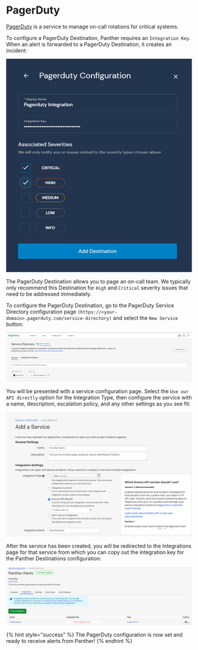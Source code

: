 # PagerDuty

[PagerDuty](https://www.pagerduty.com) is a service to manage on-call rotations for critical systems.

To configure a PagerDuty Destination, Panther requires an `Integration Key`. When an alert is forwarded to a PagerDuty Destination, it creates an incident:

![](<../../../.gitbook/assets/pagerduty-panther (7) (7) (8) (1) (1) (1) (7).png>)

The PagerDuty Destination allows you to page an on-call team. We typically only recommend this Destination for `High` and `Critical` severity issues that need to be addressed immediately.

To configure the PagerDuty Destination, go to the PagerDuty Service Directory configuration page `(https://<your-domain>.pagerduty.com/service-directory)` and select the `New Service` button:

![](<../../../.gitbook/assets/pagerduty1 (6) (1) (1) (1) (3).png>)

You will be presented with a service configuration page. Select the `Use our API directly` option for the Integration Type, then configure the service with a name, description, escalation policy, and any other settings as you see fit:

![](<../../../.gitbook/assets/pagerduty2 (7) (1) (1) (10).png>)

After the service has been created, you will be redirected to the Integrations page for that service from which you can copy out the integration key for the Panther Destinations configuration:

![](<../../../.gitbook/assets/pagerduty3 (8) (1) (1) (1).png>)

{% hint style="success" %}
The PagerDuty configuration is now set and ready to receive alerts from Panther!
{% endhint %}
